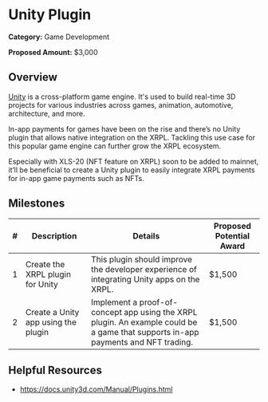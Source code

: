 # Unity Plugin

**Category:** Game Development

**Proposed Amount:** $3,000

## Overview

[Unity](https://www.unity.com/) is a cross-platform game engine. It's used to build real-time 3D projects for various industries across games, animation, automotive, architecture, and more.

In-app payments for games have been on the rise and there’s no Unity plugin that allows native integration on the XRPL. Tackling this use case for this popular game engine can further grow the XRPL ecosystem.

Especially with XLS-20 (NFT feature on XRPL) soon to be added to mainnet, it’ll be beneficial to create a Unity plugin to easily integrate XRPL payments for in-app game payments such as NFTs.


## Milestones

| # | Description | Details | Proposed Potential Award |
| --- | --- | --- | --- |
| 1 | Create the XRPL plugin for Unity | This plugin should improve the developer experience of integrating Unity apps on the XRPL. | $1,500 |
| 2 | Create a Unity app using the plugin | Implement a proof-of-concept app using the XRPL plugin. An example could be a game that supports in-app payments and NFT trading. | $1,500 |

## Helpful Resources
- https://docs.unity3d.com/Manual/Plugins.html
